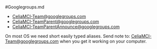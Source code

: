 #Googlegroups.md
* CeliaMCI-Team@googlegroups.com
* CeliaMCI-TeamParent@googlegroups.com
* CeliaMCI-TeamParentAnnounce@googlegroups.com

On most OS we need short easily typed aliases. Send note to:
CeliaMCI-Team@googlegroups.com
when you get it working on your computer. 
